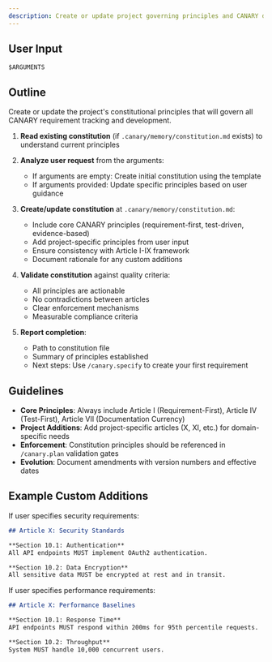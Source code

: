 ```yaml
---
description: Create or update project governing principles and CANARY development guidelines
---
```


## User Input

```text
$ARGUMENTS
```

## Outline

Create or update the project's constitutional principles that will govern all CANARY requirement tracking and development.

1. **Read existing constitution** (if `.canary/memory/constitution.md` exists) to understand current principles

2. **Analyze user request** from the arguments:
   - If arguments are empty: Create initial constitution using the template
   - If arguments provided: Update specific principles based on user guidance

3. **Create/update constitution** at `.canary/memory/constitution.md`:
   - Include core CANARY principles (requirement-first, test-driven, evidence-based)
   - Add project-specific principles from user input
   - Ensure consistency with Article I-IX framework
   - Document rationale for any custom additions

4. **Validate constitution** against quality criteria:
   - All principles are actionable
   - No contradictions between articles
   - Clear enforcement mechanisms
   - Measurable compliance criteria

5. **Report completion**:
   - Path to constitution file
   - Summary of principles established
   - Next steps: Use `/canary.specify` to create your first requirement

## Guidelines

- **Core Principles**: Always include Article I (Requirement-First), Article IV (Test-First), Article VII (Documentation Currency)
- **Project Additions**: Add project-specific articles (X, XI, etc.) for domain-specific needs
- **Enforcement**: Constitution principles should be referenced in `/canary.plan` validation gates
- **Evolution**: Document amendments with version numbers and effective dates

## Example Custom Additions

If user specifies security requirements:
```markdown
## Article X: Security Standards

**Section 10.1: Authentication**
All API endpoints MUST implement OAuth2 authentication.

**Section 10.2: Data Encryption**
All sensitive data MUST be encrypted at rest and in transit.
```

If user specifies performance requirements:
```markdown
## Article X: Performance Baselines

**Section 10.1: Response Time**
API endpoints MUST respond within 200ms for 95th percentile requests.

**Section 10.2: Throughput**
System MUST handle 10,000 concurrent users.
```
